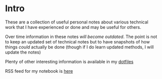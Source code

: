 Intro
===

These are a collection of useful personal notes about various technical work
that I have experienced or done and may be useful for others.

Over time information in these notes _will become outdated_. The point is not to
keep an updated set of technical notes but to have snapshots of how things _could_
actually be done (though if I do learn updated methods, I will update the notes)

Plenty of other interesting information is available in my [dotfiles](https://github.com/enckse/dotfiles)

RSS feed for my notebook is [here](https://voidedtech.com/rss/notebook.xml)
